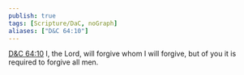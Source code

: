 ```yaml
---
publish: true
tags: [Scripture/DaC, noGraph]
aliases: ["D&C 64:10"]
---
```

[D&C 64:10](https://churchofjesuschrist.org/study/scriptures/dc-testament/dc/64?lang=eng&id=p10#p10) I, the Lord, will forgive whom I will forgive, but of you it is required to forgive all men.
